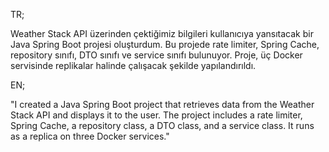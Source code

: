 TR;

Weather Stack API üzerinden çektiğimiz bilgileri kullanıcıya yansıtacak bir Java Spring Boot projesi oluşturdum. Bu projede rate limiter, Spring Cache, repository sınıfı, DTO sınıfı ve service sınıfı bulunuyor. Proje, üç Docker servisinde replikalar halinde çalışacak şekilde yapılandırıldı.


EN;

"I created a Java Spring Boot project that retrieves data from the Weather Stack API and displays it to the user. The project includes a rate limiter, Spring Cache, a repository class, a DTO class, and a service class. It runs as a replica on three Docker services."
